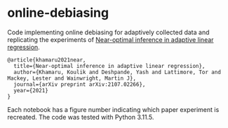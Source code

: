 # online-debiasing
Code implementing online debiasing for adaptively collected data and replicating the experiments of [Near-optimal inference in adaptive linear regression](https://arxiv.org/abs/2107.02266). 

```
@article{khamaru2021near,
  title={Near-optimal inference in adaptive linear regression},
  author={Khamaru, Koulik and Deshpande, Yash and Lattimore, Tor and Mackey, Lester and Wainwright, Martin J},
  journal={arXiv preprint arXiv:2107.02266},
  year={2021}
}
```

Each notebook has a figure number indicating which paper experiment is recreated.
The code was tested with Python 3.11.5.


